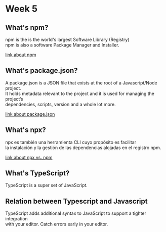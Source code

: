 # Week 5

## What's npm?

npm is the is the world's largest Software Library (Registry) </br>
npm is also a software Package Manager and Installer.

[link about npm](https://www.w3schools.com/whatis/whatis_npm.asp)

## What's package.json?

A package.json is a JSON file that exists at the root of a Javascript/Node project.</br>
It holds metadata relevant to the project and it is used for managing the project’s </br>
dependencies, scripts, version and a whole lot more.

[link about package.json](https://blog.ezekielekunola.com/understanding-the-package.json-file)

## What's npx?

npx es también una herramienta CLI cuyo propósito es facilitar </br>
la instalación y la gestión de las dependencias alojadas en el registro npm.

[link about npx vs. npm](https://www.freecodecamp.org/espanol/news/npm-vs-npx-cual-es-la-diferencia/)

## What's TypeScript?

TypeScript is a super set of JavaScript.

## Relation between Typescript and Javascript

TypeScript adds additional syntax to JavaScript to support a tighter integration </br>
with your editor. Catch errors early in your editor.
